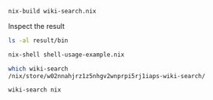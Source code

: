 ```sh
nix-build wiki-search.nix
```

Inspect the result

```sh
ls -al result/bin
```

```sh
nix-shell shell-usage-example.nix

which wiki-search
/nix/store/w02nnahjrz1z5nhgv2wnprpi5rj1iaps-wiki-search/

wiki-search nix
```
